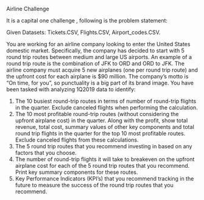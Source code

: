 Airline Challenge 

It is a capital one challenge , following is the problem statement:

Given Datasets: Tickets.CSV, Flights.CSV, Airport_codes.CSV.

You are working for an airline company looking to enter the United States domestic market.
Specifically, the company has decided to start with 5 round trip routes between medium and
large US airports. An example of a round trip route is the combination of JFK to ORD and ORD
to JFK. The airline company must acquire 5 new airplanes (one per round trip route) and the
upfront cost for each airplane is $90 million. The company’s motto is “On time, for you”, so
punctuality is a big part of its brand image.
You have been tasked with analyzing 1Q2019 data to identify:
1. The 10 busiest round-trip routes in terms of number of round-trip flights in the quarter.
Exclude canceled flights when performing the calculation.
2. The 10 most profitable round-trip routes (without considering the upfront airplane cost) in
the quarter. Along with the profit, show total revenue, total cost, summary values of
other key components and total round trip flights in the quarter for the top 10 most
profitable routes. Exclude canceled flights from these calculations.
3. The 5 round trip routes that you recommend investing in based on any factors that you
choose.
4. The number of round-trip flights it will take to breakeven on the upfront airplane cost for
each of the 5 round trip routes that you recommend. Print key summary components for
these routes.
5. Key Performance Indicators (KPI’s) that you recommend tracking in the future to
measure the success of the round trip routes that you recommend.
